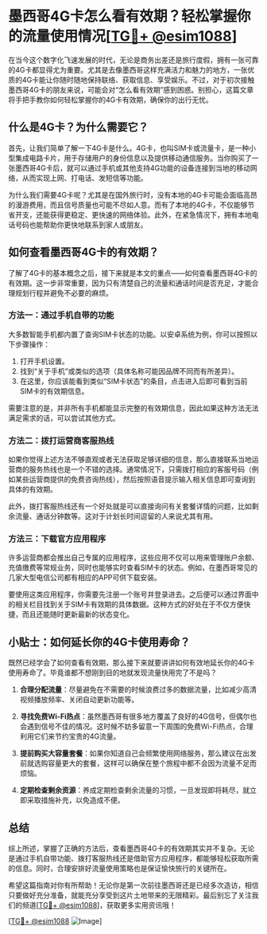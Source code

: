 # 墨西哥4G卡怎么看有效期？轻松掌握你的流量使用情况[[TG💪+ @esim1088](https://t.me/s/esim1088)]

在当今这个数字化飞速发展的时代，无论是商务出差还是旅行度假，拥有一张可靠的4G卡都显得尤为重要。尤其是去像墨西哥这样充满活力和魅力的地方，一张优质的4G卡能让你随时随地保持联络、获取信息、享受娱乐。不过，对于初次接触墨西哥4G卡的朋友来说，可能会对“怎么看有效期”感到困惑。别担心，这篇文章将手把手教你如何轻松掌握你的4G卡有效期，确保你的出行无忧。

## 什么是4G卡？为什么需要它？

首先，让我们简单了解一下4G卡是什么。4G卡，也叫SIM卡或流量卡，是一种小型集成电路卡片，用于存储用户的身份信息以及提供移动通信服务。当你购买了一张墨西哥4G卡后，就可以通过手机或其他支持4G功能的设备连接到当地的移动网络，从而实现上网、打电话、发短信等功能。

为什么我们需要4G卡呢？尤其是在国外旅行时，没有本地的4G卡可能会面临高昂的漫游费用，而且信号质量也可能不尽如人意。而有了本地的4G卡，不仅能够节省开支，还能获得更稳定、更快速的网络体验。此外，在紧急情况下，拥有本地电话号码也能帮助你更快地联系到家人或朋友。

## 如何查看墨西哥4G卡的有效期？

了解了4G卡的基本概念之后，接下来就是本文的重点——如何查看墨西哥4G卡的有效期。这一步非常重要，因为只有清楚自己的流量和通话时间是否充足，才能合理规划行程并避免不必要的麻烦。

### 方法一：通过手机自带的功能

大多数智能手机都内置了查询SIM卡状态的功能。以安卓系统为例，你可以按照以下步骤操作：

1. 打开手机设置。
2. 找到“关于手机”或类似的选项（具体名称可能因品牌不同而有所差异）。
3. 在这里，你应该能看到类似“SIM卡状态”的条目，点击进入后即可看到当前SIM卡的有效期信息。

需要注意的是，并非所有手机都能显示完整的有效期信息，因此如果这种方法无法满足需求的话，可以尝试其他方式。

### 方法二：拨打运营商客服热线

如果你觉得上述方法不够直观或者无法获取足够详细的信息，那么直接联系当地运营商的服务热线也是一个不错的选择。通常情况下，只需拨打相应的客服号码（例如某些运营商提供的免费咨询热线），然后按照语音提示输入相关信息即可查询到具体的有效期。

此外，拨打客服热线还有一个好处就是可以直接询问有关套餐详情的问题，比如剩余流量、通话分钟数等。这对于计划长时间逗留的人来说尤其有用。

### 方法三：下载官方应用程序

许多运营商都会推出自己专属的应用程序，这些应用不仅可以用来管理账户余额、充值缴费等常规业务，同时也能够实时查看SIM卡的状态。例如，在墨西哥常见的几家大型电信公司都有相应的APP可供下载安装。

要使用这类应用程序，你需要先注册一个账号并登录进去。之后便可以通过界面中的相关栏目找到关于SIM卡有效期的具体数据。这种方式的好处在于不仅方便快捷，而且还能随时更新最新的状态变化。

## 小贴士：如何延长你的4G卡使用寿命？

既然已经学会了如何查看有效期，那么接下来就要讲讲如何有效地延长你的4G卡使用寿命了。毕竟谁都不想刚到目的地就发现流量快用完了不是吗？

1. **合理分配流量**：尽量避免在不需要的时候浪费过多的数据流量，比如减少高清视频播放频率、关闭自动更新功能等。
   
2. **寻找免费Wi-Fi热点**：虽然墨西哥有很多地方覆盖了良好的4G信号，但偶尔也会遇到信号不佳的情况。这时候不妨多留意一下周围的免费Wi-Fi热点，合理利用它们来节约宝贵的4G流量。

3. **提前购买大容量套餐**：如果你知道自己会频繁使用网络服务，那么建议在出发前就选购容量更大的套餐，这样可以确保在整个旅程中都不会因为流量不足而烦恼。

4. **定期检查剩余资源**：养成定期检查剩余流量的习惯，一旦发现即将耗尽，就立即采取措施补充，以免造成不便。

## 总结

综上所述，掌握了正确的方法后，查看墨西哥4G卡的有效期其实并不复杂。无论是通过手机自带功能、拨打客服热线还是借助官方应用程序，都能够轻松获取所需的信息。同时，合理安排好流量使用策略也是保证愉快旅行的关键所在。

希望这篇指南对你有所帮助！无论你是第一次前往墨西哥还是已经多次造访，相信只要做好充分准备，就能充分享受到这片土地带来的无限精彩。最后别忘了关注我们的频道[[TG💪+ @esim1088](https://t.me/s/esim1088)]，获取更多实用资讯哦！

[[TG💪+ @esim1088](https://t.me/s/esim1088) ![Image](https://i.postimg.cc/4NQfJmqS/Snipaste-2025-05-13-00-14-12.png)]